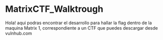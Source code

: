 # MatrixCTF_Walktrough
Hola! aqui podras encontrar el desarrollo para hallar la flag dentro de la maquina Matrix 1, correspondiente a un CTF que puedes descargar desde vulnhub.com
